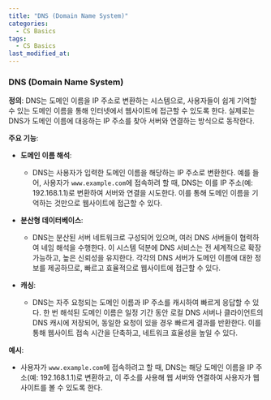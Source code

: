 ```yaml
---
title: "DNS (Domain Name System)"
categories:
  - CS Basics
tags:
  - CS Basics
last_modified_at: 
---
```



### DNS (Domain Name System)

**정의**: DNS는 도메인 이름을 IP 주소로 변환하는 시스템으로, 사용자들이 쉽게 기억할 수 있는 도메인 이름을 통해 인터넷에서 웹사이트에 접근할 수 있도록 한다. 실제로는 DNS가 도메인 이름에 대응하는 IP 주소를 찾아 서버와 연결하는 방식으로 동작한다.

**주요 기능**:
- **도메인 이름 해석**: 
  - DNS는 사용자가 입력한 도메인 이름을 해당하는 IP 주소로 변환한다. 예를 들어, 사용자가 `www.example.com`에 접속하려 할 때, DNS는 이를 IP 주소(예: 192.168.1.1)로 변환하여 서버와 연결을 시도한다. 이를 통해 도메인 이름을 기억하는 것만으로 웹사이트에 접근할 수 있다.
  
- **분산형 데이터베이스**: 
  - DNS는 분산된 서버 네트워크로 구성되어 있으며, 여러 DNS 서버들이 협력하여 네임 해석을 수행한다. 이 시스템 덕분에 DNS 서비스는 전 세계적으로 확장 가능하고, 높은 신뢰성을 유지한다. 각각의 DNS 서버가 도메인 이름에 대한 정보를 제공하므로, 빠르고 효율적으로 웹사이트에 접근할 수 있다.
  
- **캐싱**: 
  - DNS는 자주 요청되는 도메인 이름과 IP 주소를 캐시하여 빠르게 응답할 수 있다. 한 번 해석된 도메인 이름은 일정 기간 동안 로컬 DNS 서버나 클라이언트의 DNS 캐시에 저장되어, 동일한 요청이 있을 경우 빠르게 결과를 반환한다. 이를 통해 웹사이트 접속 시간을 단축하고, 네트워크 효율성을 높일 수 있다.

**예시**:
- 사용자가 `www.example.com`에 접속하려고 할 때, DNS는 해당 도메인 이름을 IP 주소(예: 192.168.1.1)로 변환하고, 이 주소를 사용해 웹 서버와 연결하여 사용자가 웹사이트를 볼 수 있도록 한다.
